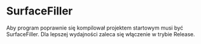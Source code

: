 # SurfaceFiller

Aby program poprawnie się kompilował projektem startowym musi być SurfaceFiller.
Dla lepszej wydajności zaleca się włączenie w trybie Release.
